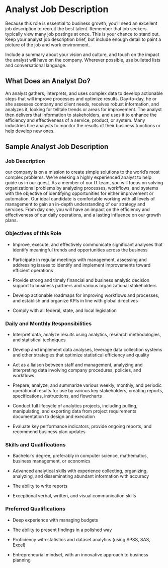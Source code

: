 # Analyst Job Description

Because this role is essential to business growth, you’ll need an excellent job description to recruit the best talent. Remember that job seekers typically view many job postings at once. This is your chance to stand out. Keep your analyst job description brief, but include enough detail to paint a picture of the job and work environment.

Include a summary about your vision and culture, and touch on the impact the analyst will have on the company. Wherever possible, use bulleted lists and conversational language.
## What Does an Analyst Do?

An analyst gathers, interprets, and uses complex data to develop actionable steps that will improve processes and optimize results. Day-to-day, he or she assesses company and client needs, receives robust information, and analyzes it, looking for telltale trends or areas for improvement. The analyst then delivers that information to stakeholders, and uses it to enhance the efficiency and effectiveness of a service, product, or system. Many industries hire analysts to monitor the results of their business functions or help develop new ones.

## Sample Analyst Job Description

### Job Description

our company is on a mission to create simple solutions to the world’s most complex problems. We’re seeking a highly experienced analyst to help guide us in our quest. As a member of our IT team, you will focus on solving organizational problems by analyzing processes, workflows, and systems with the objective of identifying opportunities for either improvement or automation. Our ideal candidate is comfortable working with all levels of management to gain an in-depth understanding of our strategy and services. From day one, you will have an impact on the efficiency and effectiveness of our daily operations, and a lasting influence on our growth plans.

### Objectives of this Role

* Improve, execute, and effectively communicate significant analyses that identify meaningful trends and opportunities across the business

* Participate in regular meetings with management, assessing and addressing issues to identify and implement improvements toward efficient operations

* Provide strong and timely financial and business analytic decision support to business partners and various organizational stakeholders

* Develop actionable roadmaps for improving workflows and processes, and establish and organize KPIs in line with global directives

* Comply with all federal, state, and local legislation

### Daily and Monthly Responsibilities

* Interpret data, analyze results using analytics, research methodologies, and statistical techniques

* Develop and implement data analyses, leverage data collection systems and other strategies that optimize statistical efficiency and quality

* Act as a liaison between staff and management, analyzing and interpreting data involving company procedures, policies, and workflows

* Prepare, analyze, and summarize various weekly, monthly, and periodic operational results for use by various key stakeholders, creating reports, specifications, instructions, and flowcharts

* Conduct full lifecycle of analytics projects, including pulling, manipulating, and exporting data from project requirements documentation to design and execution

* Evaluate key performance indicators, provide ongoing reports, and recommend business plan updates

### Skills and Qualifications

* Bachelor’s degree, preferably in computer science, mathematics, business management, or economics

* Advanced analytical skills with experience collecting, organizing, analyzing, and disseminating abundant information with accuracy

* The ability to write reports

* Exceptional verbal, written, and visual communication skills

### Preferred Qualifications

* Deep experience with managing budgets

* The ability to present findings in a polished way

* Proficiency with statistics and dataset analytics (using SPSS, SAS, Excel)

* Entrepreneurial mindset, with an innovative approach to business planning


